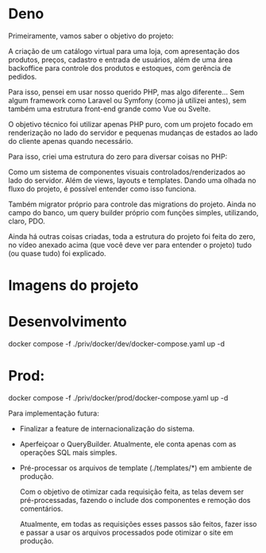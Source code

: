 # Deno

Primeiramente, vamos saber o objetivo do projeto:

A criação de um catálogo virtual para uma loja, com apresentação dos produtos, preços, cadastro e entrada de usuários, além de uma área backoffice para controle dos produtos e estoques, com gerência de pedidos.

Para isso, pensei em usar nosso querido PHP, mas algo diferente... Sem algum framework como Laravel ou Symfony (como já utilizei antes), sem também uma estrutura front-end grande como Vue ou Svelte.

O objetivo técnico foi utilizar apenas PHP puro, com um projeto focado em renderização no lado do servidor e pequenas mudanças de estados ao lado do cliente apenas quando necessário.

Para isso, criei uma estrutura do zero para diversar coisas no PHP:

Como um sistema de componentes visuais controlados/renderizados ao lado do servidor. Além de views, layouts e templates. Dando uma olhada no fluxo do projeto, é possível entender como isso funciona.

Também migrator próprio para controle das migrations do projeto. Ainda no campo do banco, um query builder próprio com funções simples, utilizando, claro, PDO.

Ainda há outras coisas criadas, toda a estrutura do projeto foi feita do zero, no vídeo anexado acima (que você deve ver para entender o projeto) tudo (ou quase tudo) foi explicado.

# Imagens do projeto

# Desenvolvimento

docker compose -f ./priv/docker/dev/docker-compose.yaml up -d

# Prod:

docker compose -f ./priv/docker/prod/docker-compose.yaml up -d

Para implementação futura:

- Finalizar a feature de internacionalização do sistema.

- Aperfeiçoar o QueryBuilder. Atualmente, ele conta apenas com as operações SQL mais simples.

- Pré-processar os arquivos de template (./templates/\*) em ambiente de produção.

  Com o objetivo de otimizar cada requisição feita, as telas devem ser pré-processadas, fazendo o include dos componentes e remoção dos comentários.

  Atualmente, em todas as requisições esses passos são feitos, fazer isso e passar a usar os arquivos processados pode otimizar o site em produção.
